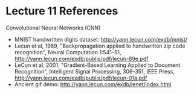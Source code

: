 # Lecture 11 References

Convolutional Neural Networks (CNN)

* MNIST handwritten digits dataset: http://yann.lecun.com/exdb/mnist/
* Lecun et al, 1989, "Backpropagation applied to handwritten zip code recognition", Neural Computation 1:541–51, http://yann.lecun.com/exdb/publis/pdf/lecun-89e.pdf
* LeCun et al, 2001, "Gradient-Based Learning Applied to Document Recognition", Intelligent Signal Processing, 306-351, IEEE Press, http://yann.lecun.com/exdb/publis/pdf/lecun-01a.pdf
* Ancient gif demo: http://yann.lecun.com/exdb/lenet/index.html
